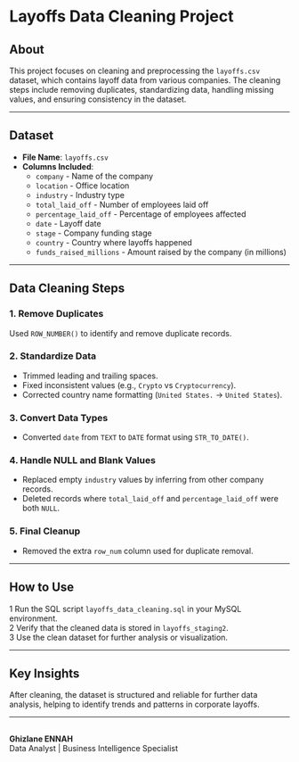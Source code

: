 #  Layoffs Data Cleaning Project  

##  About  
This project focuses on cleaning and preprocessing the `layoffs.csv` dataset, which contains layoff data from various companies. The cleaning steps include removing duplicates, standardizing data, handling missing values, and ensuring consistency in the dataset.  

---

##  Dataset  
- **File Name**: `layoffs.csv`  
- **Columns Included**:  
  - `company` - Name of the company  
  - `location` - Office location  
  - `industry` - Industry type  
  - `total_laid_off` - Number of employees laid off  
  - `percentage_laid_off` - Percentage of employees affected  
  - `date` - Layoff date  
  - `stage` - Company funding stage  
  - `country` - Country where layoffs happened  
  - `funds_raised_millions` - Amount raised by the company (in millions)  

---

##  Data Cleaning Steps  

###  1. Remove Duplicates  
Used `ROW_NUMBER()` to identify and remove duplicate records.  

###  2. Standardize Data  
- Trimmed leading and trailing spaces.  
- Fixed inconsistent values (e.g., `Crypto` vs `Cryptocurrency`).  
- Corrected country name formatting (`United States.` → `United States`).  

###  3. Convert Data Types  
- Converted `date` from `TEXT` to `DATE` format using `STR_TO_DATE()`.  

###  4. Handle NULL and Blank Values  
- Replaced empty `industry` values by inferring from other company records.  
- Deleted records where `total_laid_off` and `percentage_laid_off` were both `NULL`.  

###  5. Final Cleanup  
- Removed the extra `row_num` column used for duplicate removal.  

---

##  How to Use  
1 Run the SQL script `layoffs_data_cleaning.sql` in your MySQL environment.  
2 Verify that the cleaned data is stored in `layoffs_staging2`.  
3 Use the clean dataset for further analysis or visualization.  

---

##  Key Insights  
After cleaning, the dataset is structured and reliable for further data analysis, helping to identify trends and patterns in corporate layoffs.  

---

##  
**Ghizlane ENNAH**  
Data Analyst | Business Intelligence Specialist  



